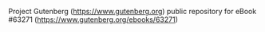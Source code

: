 Project Gutenberg (https://www.gutenberg.org) public repository for eBook #63271 (https://www.gutenberg.org/ebooks/63271)
